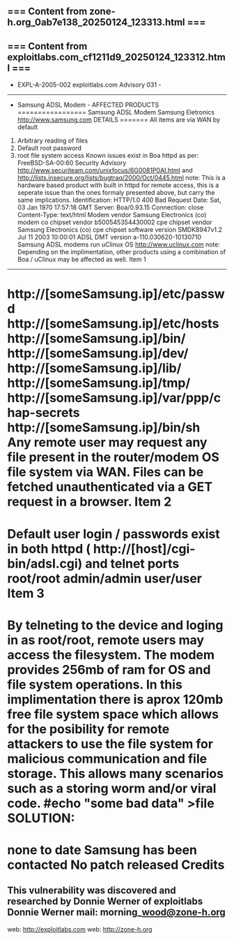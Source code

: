 === Content from zone-h.org_0ab7e138_20250124_123313.html ===
-

=== Content from exploitlabs.com_cf1211d9_20250124_123312.html ===
------------------------------------------------------------
- EXPL-A-2005-002 exploitlabs.com Advisory 031 -
------------------------------------------------------------
- Samsung ADSL Modem -
AFFECTED PRODUCTS
=================
Samsung ADSL Modem
Samsung Eletronics
http://www.samsung.com
DETAILS
=======
All items are via WAN by default
1. Arbitrary reading of files
2. Default root password
3. root file system access
Known issues exist in Boa httpd as per:
FreeBSD-SA-00:60 Security Advisory
http://www.securiteam.com/unixfocus/6G0081P0AI.html and
http://lists.insecure.org/lists/bugtraq/2000/Oct/0445.html
note:
This is a hardware based product with built in httpd for
remote access, this is a seperate issue than the ones
formaly presented above, but carry the same implications.
Identification:
HTTP/1.0 400 Bad Request
Date: Sat, 03 Jan 1970 17:57:18 GMT
Server: Boa/0.93.15
Connection: close
Content-Type: text/html
Modem vendor Samsung Electronics (co) modem
co chipset vendor b500545354430002
cpe chipset vendor Samsung Electronics (co) cpe chipset
software version SMDK8947v1.2 Jul 11 2003 10:00:01
ADSL DMT version a-110.030620-10130710
Samsung ADSL modems run uClinux OS
http://www.uclinux.com
note:
Depending on the implimentation, other products
using a combination of Boa / uClinux may be
affected as well.
Item 1
---------
http://[someSamsung.ip]/etc/passwd
http://[someSamsung.ip]/etc/hosts
http://[someSamsung.ip]/bin/
http://[someSamsung.ip]/dev/
http://[someSamsung.ip]/lib/
http://[someSamsung.ip]/tmp/
http://[someSamsung.ip]/var/ppp/chap-secrets
http://[someSamsung.ip]/bin/sh
Any remote user may request any file present
in the router/modem OS file system via WAN.
Files can be fetched unauthenticated via a
GET request in a browser.
Item 2
======
Default user login / passwords exist in both
httpd ( http://[host]/cgi-bin/adsl.cgi) and telnet ports
root/root
admin/admin
user/user
Item 3
======
By telneting to the device and loging in as
root/root, remote users may access the filesystem.
The modem provides 256mb of ram for OS and
file system operations. In this implimentation
there is aprox 120mb free file system space
which allows for the posibility for remote
attackers to use the file system for malicious
communication and file storage. This allows
many scenarios such as a storing worm and/or
viral code.
#echo "some bad data" >file
SOLUTION:
=========
none to date
Samsung has been contacted
No patch released
Credits
=======
This vulnerability was discovered and researched by
Donnie Werner of exploitlabs
Donnie Werner
mail: morning\_wood@zone-h.org
--
web: http://exploitlabs.com
web: http://zone-h.org

